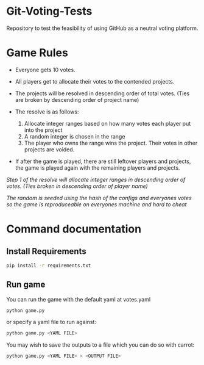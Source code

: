 # Git-Voting-Tests
Repository to test the feasibility of using GitHub as a neutral voting platform.

# Game Rules
* Everyone gets 10 votes.
* All players get to allocate their votes to the contended projects.
* The projects will be resolved in descending order of total votes. (Ties are broken by descending order of project name)

* The resolve is as follows:
    1. Allocate integer ranges based on how many votes each player put into the project
    2. A random integer is chosen in the range
    3. The player who owns the range wins the project. Their votes in other projects are voided.

* If after the game is played, there are still leftover players and projects, the game is played again with the remaining players and projects.

*Step 1 of the resolve will allocate integer ranges in descending order of votes. (Ties broken in descending order of player name)*

*The random is seeded using the hash of the configs and everyones votes so the game is reproduceable on everyones machine and hard to cheat*

# Command documentation
## Install Requirements
```bash
pip install -r requirements.txt
```

## Run game
You can run the game with the default yaml at votes.yaml
```bash
python game.py
```

or specify a yaml file to run against:
```bash
python game.py <YAML FILE>
```

You may wish to save the outputs to a file which you can do so with carrot:
```bash
python game.py <YAML FILE> > <OUTPUT FILE>
```
